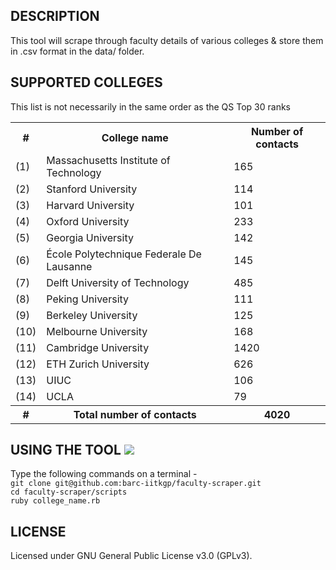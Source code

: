 DESCRIPTION 
-----------
This tool will scrape through faculty details of various colleges & store them in .csv format in the data/ folder.

SUPPORTED COLLEGES 
------------------

<p> This list is not necessarily in the same order as the QS Top 30 ranks </p>

<table>
<tr> <th> # </th> <th> College name </th> <th> Number of contacts </th> </tr>
<tr> <td> (1) </td> <td> Massachusetts Institute of Technology </td> <td> 165 </td> </tr>
<tr> <td> (2) </td> <td> Stanford University </td> <td> 114 </td> </tr>
<tr> <td> (3) </td> <td> Harvard University </td> <td> 101 </td> </tr>
<tr> <td> (4) </td> <td> Oxford University </td> <td> 233 </td> </tr>
<tr> <td> (5) </td> <td> Georgia University </td> <td> 142 </td> </tr>
<tr> <td> (6) </td> <td> École Polytechnique Federale De Lausanne </td> <td> 145 </td> </tr>
<tr> <td> (7) </td> <td> Delft University of Technology </td> <td> 485 </td> </tr>
<tr> <td> (8) </td> <td> Peking University </td> <td> 111 </td> </tr>
<tr> <td> (9) </td> <td> Berkeley University </td> <td> 125 </td> </tr>
<tr> <td> (10) </td> <td> Melbourne University </td> <td> 168 </td> </tr>
<tr> <td> (11) </td> <td> Cambridge University </td> <td> 1420 </td> </tr>
<tr> <td> (12) </td> <td> ETH Zurich University </td> <td> 626 </td> </tr>
<tr> <td> (13) </td> <td> UIUC </td> <td> 106 </td> </tr>
<tr> <td> (14) </td> <td> UCLA </td> <td> 79 </td> </tr>
<tr> <th> # </th> <th> Total number of contacts </th> <th> 4020 </th> </tr>
</table>


USING THE TOOL <img src="https://api.travis-ci.org/barc-iitkgp/faculty-scraper.svg">
--------------
Type the following commands on a terminal -
<br>`git clone git@github.com:barc-iitkgp/faculty-scraper.git`
<br> `cd faculty-scraper/scripts` 
<br> `ruby college_name.rb`

LICENSE
-------
Licensed under GNU General Public License v3.0 (GPLv3).